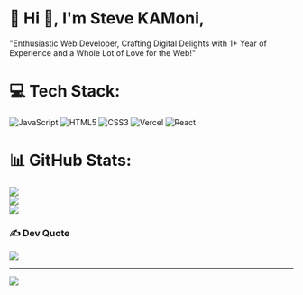 # 💫 Hi 👋, I'm Steve KAMoni,
"Enthusiastic Web Developer, Crafting Digital Delights with 1+ Year of Experience and a Whole Lot of Love for the Web!"


# 💻 Tech Stack:
![JavaScript](https://img.shields.io/badge/javascript-%23323330.svg?style=for-the-badge&logo=javascript&logoColor=%23F7DF1E) ![HTML5](https://img.shields.io/badge/html5-%23E34F26.svg?style=for-the-badge&logo=html5&logoColor=white) ![CSS3](https://img.shields.io/badge/css3-%231572B6.svg?style=for-the-badge&logo=css3&logoColor=white) ![Vercel](https://img.shields.io/badge/vercel-%23000000.svg?style=for-the-badge&logo=vercel&logoColor=white) ![React](https://img.shields.io/badge/react-%2320232a.svg?style=for-the-badge&logo=react&logoColor=%2361DAFB)
# 📊 GitHub Stats:
![](https://github-readme-stats.vercel.app/api?username=SteveKamoni&theme=radical&hide_border=false&include_all_commits=false&count_private=false)<br/>
![](https://github-readme-streak-stats.herokuapp.com/?user=SteveKamoni&theme=radical&hide_border=false)<br/>
![](https://github-readme-stats.vercel.app/api/top-langs/?username=SteveKamoni&theme=radical&hide_border=false&include_all_commits=false&count_private=false&layout=compact)

### ✍️ Dev Quote
![](https://quotes-github-readme.vercel.app/api?type=horizontal&theme=radical)

---
[![](https://visitcount.itsvg.in/api?id=SteveKamoni&icon=0&color=0)](https://visitcount.itsvg.in)

<!-- Proudly created with GPRM ( https://gprm.itsvg.in ) -->
